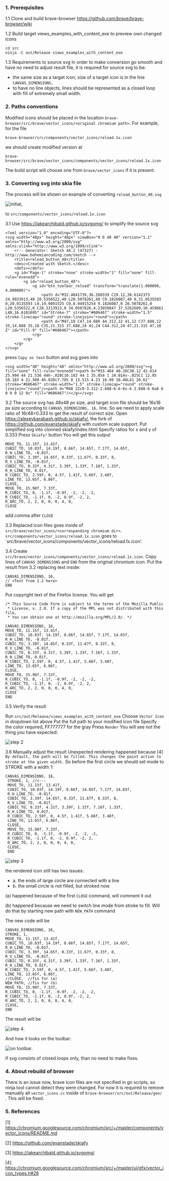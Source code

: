 ### 1. Prerequisites
1.1 Clone and build brave-browser https://github.com/brave/brave-browser/wiki

1.2 Build target views_examples_with_content_exe to preview own changed icons
```
cd src
ninja -C out/Release views_examples_with_content_exe
```

1.3 Requirements to source svg
In order to make conversion go smooth and have no need to adjust result file, it is required for source svg to be:
* the same size as a target icon; size of a target icon is in the line `CANVAS_DIMENSIONS, `
* to have no line objects, lines should be represented as a closed loop with fill of extremely small width.

### 2. Paths conventions
Modified icons should be placed in the location `brave-browser/src/brave/vector_icons/<original chromium path>`.
For example, for the file
```
brave-browser/src/components/vector_icons/reload.1x.icon
``` 
we should create modified version at 
```
brave-browser/src/brave/vector_icons/components/vector_icons/reload.1x.icon
```
The build script will choose one from `brave/vector_icons` if it is present. 

### 3. Converting svg into skia file 
The process will be shown on example of converting `reload_button_48.svg`

![initial](https://github.com/AlexeyBarabash/images1/blob/master/pic01.svg), 

 to `src/components/vector_icons/reload.1x.icon`

3.1 Use https://jakearchibald.github.io/svgomg/ to simplify the source svg
```
<?xml version="1.0" encoding="UTF-8"?>
<svg width="48px" height="48px" viewBox="0 0 48 48" version="1.1" xmlns="http://www.w3.org/2000/svg" xmlns:xlink="http://www.w3.org/1999/xlink">
    <!-- Generator: Sketch 48.2 (47327) - http://www.bohemiancoding.com/sketch -->
    <title>reload_button_48</title>
    <desc>Created with Sketch.</desc>
    <defs></defs>
    <g id="Page-1" stroke="none" stroke-width="1" fill="none" fill-rule="evenodd">
        <g id="reload_button_48">
            <g id="btn_toolbar_reload" transform="translate(1.000000, 4.000000)">
                <path d="M32.4841739,36.260339 C29.12,38.6142373 24.9933913,40 20.5356522,40 L20.5078261,40 C9.1826087,40 0,31.0535593 0,20.0135593 L0,19.9891525 C0,8.94915254 9.1826087,0 20.5078261,0 L20.5356522,0 C28.3213913,0 34.0507826,4.23050847 37.5262609,10.459661 L40,16.6101695" id="Stroke-7" stroke="#606467" stroke-width="1.5" stroke-linecap="round" stroke-linejoin="round"></path>
                <path d="M47,18 C47,14.688 44.312,12 41,12 C37.688,12 35,14.688 35,18 C35,21.315 37.688,24 41,24 C44.312,24 47,21.315 47,18 Z" id="Fill-9" fill="#606467"></path>
            </g>
        </g>
    </g>
</svg>
```
press `Copy as text` button and svg goes into 
```
<svg width="48" height="48" xmlns="http://www.w3.org/2000/svg"><g fill="none" fill-rule="evenodd"><path d="M33.484 40.26C30.12 42.614 25.994 44 21.536 44h-.028C10.183 44 1 35.054 1 24.014v-.025C1 12.95 10.183 4 21.508 4h.028c7.785 0 13.515 4.23 16.99 10.46L41 20.61" stroke="#606467" stroke-width="1.5" stroke-linecap="round" stroke-linejoin="round"/><path d="M48 22c0-3.312-2.688-6-6-6s-6 2.688-6 6a6 6 0 0 0 12 0z" fill="#606467"/></g></svg>

```
3.2 The source svg has 48x48 px size, and target icon file should be 16x16 px size according to `CANVAS_DIMENSIONS, 16,` line. So we need to apply scale ratio of 16/48=0.333 to get the result of correct size.
Open https://alexeybarabash.github.io/skiafy/, the fork of https://github.com/evanstade/skiafy with custom scale support.  Put simplified svg into clonned skiafy/index.html
Specify ratios for x and y of 0.333
Press `Skiafy!` button
You will get this output 
```
MOVE_TO, 11.15f, 13.41f,
CUBIC_TO, 10.03f, 14.19f, 8.66f, 14.65f, 7.17f, 14.65f,
R_H_LINE_TO, -0.01f,
CUBIC_TO, 3.39f, 14.65f, 0.33f, 11.67f, 0.33f, 8,
R_V_LINE_TO, -0.01f,
CUBIC_TO, 0.33f, 4.31f, 3.39f, 1.33f, 7.16f, 1.33f,
R_H_LINE_TO, 0.01f,
R_CUBIC_TO, 2.59f, 0, 4.5f, 1.41f, 5.66f, 3.48f,
LINE_TO, 13.65f, 6.86f,
CLOSE,
MOVE_TO, 15.98f, 7.33f,
R_CUBIC_TO, 0, -1.1f, -0.9f, -2, -2, -2,
R_CUBIC_TO, -1.1f, 0, -2, 0.9f, -2, 2,
R_ARC_TO, 2, 2, 0, 0, 0, 4, 0,
CLOSE
``` 
add comma after `CLOSE`

3.3 Replaced icon files goes inside of `src/brave/vector_icons/<corresponding chromium dir>`. `src/components/vector_icons/reload.1x.icon` goes to `src/brave/vector_icons/components/vector_icons/reload.1x.icon'.

3.4 Create `src/brave/vector_icons/components/vector_icons/reload.1x.icon`. 
Copy lines of `CANVAS_DIMENSIONS` and `END` from the original chromium icon. 
Put the result from 3.2 replacing text inside:
```
CANVAS_DIMENSIONS, 16,
// <Text from 2.2 here>
END
```
Put copyright text of the Firefox license. You will get
```
/* This Source Code Form is subject to the terms of the Mozilla Public
 * License, v. 2.0. If a copy of the MPL was not distributed with this file,
 * You can obtain one at http://mozilla.org/MPL/2.0/. */

CANVAS_DIMENSIONS, 16,
MOVE_TO, 11.15f, 13.41f,
CUBIC_TO, 10.03f, 14.19f, 8.66f, 14.65f, 7.17f, 14.65f,
R_H_LINE_TO, -0.01f,
CUBIC_TO, 3.39f, 14.65f, 0.33f, 11.67f, 0.33f, 8,
R_V_LINE_TO, -0.01f,
CUBIC_TO, 0.33f, 4.31f, 3.39f, 1.33f, 7.16f, 1.33f,
R_H_LINE_TO, 0.01f,
R_CUBIC_TO, 2.59f, 0, 4.5f, 1.41f, 5.66f, 3.48f,
LINE_TO, 13.65f, 6.86f,
CLOSE,
MOVE_TO, 15.98f, 7.33f,
R_CUBIC_TO, 0, -1.1f, -0.9f, -2, -2, -2,
R_CUBIC_TO, -1.1f, 0, -2, 0.9f, -2, 2,
R_ARC_TO, 2, 2, 0, 0, 0, 4, 0,
CLOSE
END
```

3.5 Verify the result

Run `src/out/Release/views_examples_with_content_exe`
Choose `Vector Icon` in dropdown list above
Put the full path to your modified icon file
Specify the color required, FF777777 for the gray
Press `Render`
You will see not the thing you have expected: 

![step 2](https://github.com/AlexeyBarabash/images1/blob/master/pic02.png)


3.6 Manually adjust the result
Unexpected rendering happened because [4] `By default, the path will be filled. This changes the paint action to stroke at the given width.`
So before the first circle we should set mode to STROKE with a width 1:
```
CANVAS_DIMENSIONS, 16,
 STROKE, 1, //<---
 MOVE_TO, 11.15f, 13.41f,
 CUBIC_TO, 10.03f, 14.19f, 8.66f, 14.65f, 7.17f, 14.65f,
 R_H_LINE_TO, -0.01f,
 CUBIC_TO, 3.39f, 14.65f, 0.33f, 11.67f, 0.33f, 8,
 R_V_LINE_TO, -0.01f,
 CUBIC_TO, 0.33f, 4.31f, 3.39f, 1.33f, 7.16f, 1.33f,
 R_H_LINE_TO, 0.01f,
 R_CUBIC_TO, 2.59f, 0, 4.5f, 1.41f, 5.66f, 3.48f,
 LINE_TO, 13.65f, 6.86f,
 CLOSE,
 MOVE_TO, 15.98f, 7.33f,
 R_CUBIC_TO, 0, -1.1f, -0.9f, -2, -2, -2,
 R_CUBIC_TO, -1.1f, 0, -2, 0.9f, -2, 2,
 R_ARC_TO, 2, 2, 0, 0, 0, 4, 0,
 CLOSE,
 END
```

![step 3](https://github.com/AlexeyBarabash/images1/blob/master/pic03.png)


the rendered icon still has two issues:
* a. the ends of large circle are connected with a line
* b. the small circle is not filled, but stroked now.

(a) happened because of the first `CLOSE` command, will comment it out

(b) happened because we need to switch line mode from stroke to fill. Will do that by starting new path with `NEW_PATH` command

The new code will be 
```
CANVAS_DIMENSIONS, 16,
STROKE, 1,
MOVE_TO, 11.15f, 13.41f,
CUBIC_TO, 10.03f, 14.19f, 8.66f, 14.65f, 7.17f, 14.65f,
R_H_LINE_TO, -0.01f,
CUBIC_TO, 3.39f, 14.65f, 0.33f, 11.67f, 0.33f, 8,
R_V_LINE_TO, -0.01f,
CUBIC_TO, 0.33f, 4.31f, 3.39f, 1.33f, 7.16f, 1.33f,
R_H_LINE_TO, 0.01f,
R_CUBIC_TO, 2.59f, 0, 4.5f, 1.41f, 5.66f, 3.48f,
LINE_TO, 13.65f, 6.86f,
//CLOSE,  //fix for (a)
NEW_PATH, //fix for (b)
MOVE_TO, 15.98f, 7.33f,
R_CUBIC_TO, 0, -1.1f, -0.9f, -2, -2, -2,
R_CUBIC_TO, -1.1f, 0, -2, 0.9f, -2, 2,
R_ARC_TO, 2, 2, 0, 0, 0, 4, 0,
CLOSE,
END
```
 
The result will be 

![step 4](https://github.com/AlexeyBarabash/images1/blob/master/pic04.png).


And how it looks on the toolbar:

![on toolbar](https://github.com/AlexeyBarabash/images1/blob/master/pic05.png).

If svg consists of closed loops only, than no need to make fixes.

### 4. About rebuild of browser 

There is an issue now, brave icon files are not specified in gn scripts, so ninja tool cannot detect they were changed. 
For now it is required to remove manually all `vector_icons.cc` inside of `brave-browser/src/out/Release/gen/` . This will be fixed.

### 5. References

[1] https://chromium.googlesource.com/chromium/src/+/master/components/vector_icons/README.md

[2] https://github.com/evanstade/skiafy

[3] https://jakearchibald.github.io/svgomg/

[4] https://chromium.googlesource.com/chromium/src/+/master/ui/gfx/vector_icon_types.h#28

